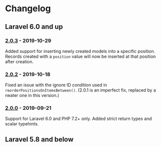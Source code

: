 # Changelog

## Laravel 6.0 and up

### [2.0.3] - 2019-10-29

Added support for inserting newly created models into a specific position.
Records created with a `position` value will now be inserted at that position after creation. 

### [2.0.2] - 2019-10-18

Fixed an issue with the ignore ID condition used in `reorderPositionsOnItemsBetween()`.
(2.0.1 is an imperfect fix, replaced by a neater one in this version.) 

### [2.0.0] - 2019-09-21

Support for Laravel 6.0 and PHP 7.2+ only.
Added strict return types and scalar typehints.

## Laravel 5.8 and below


[2.0.3]: https://github.com/czim/laravel-listify/compare/2.0.3...2.0.2
[2.0.2]: https://github.com/czim/laravel-listify/compare/2.0.2...2.0.0
[2.0.0]: https://github.com/czim/laravel-listify/compare/2.0.0...1.1.1
